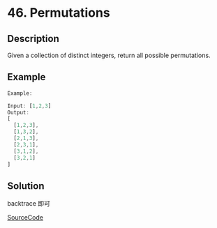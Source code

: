 # 46. Permutations

## Description

Given a collection of distinct integers, return all possible permutations.

## Example

```javascript
Example:

Input: [1,2,3]
Output:
[
  [1,2,3],
  [1,3,2],
  [2,1,3],
  [2,3,1],
  [3,1,2],
  [3,2,1]
]
```

## Solution

backtrace 即可

[SourceCode](./solution.js)